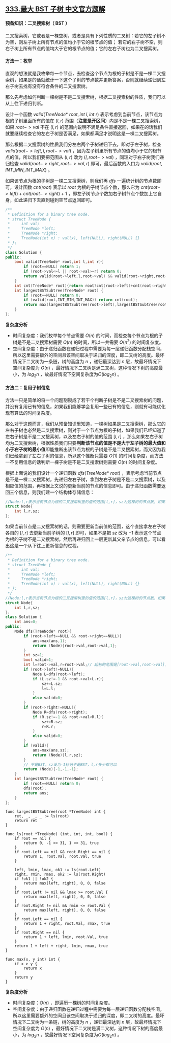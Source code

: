 ## [333.最大 BST 子树 中文官方题解](https://leetcode.cn/problems/largest-bst-subtree/solutions/100000/zui-da-bst-zi-shu-by-leetcode-solution)
#### 预备知识：二叉搜索树（ BST ）

二叉搜索树，它或者是一棵空树，或者是具有下列性质的二叉树：若它的左子树不为空，则左子树上所有节点的值均小于它的根节点的值； 若它的右子树不空，则右子树上所有节点的值均大于它的根节点的值；它的左右子树也为二叉搜索树。

#### 方法一：枚举

直观的想法就是我枚举每一个节点，去检查这个节点为根的子树是不是一棵二叉搜索树，如果是的话就统计一下这个子树的节点数并更新答案，否则就继续递归到左右子树去找有没有符合条件的二叉搜索树。

那么先考虑如何判断一棵树是不是二叉搜索树，根据二叉搜索树的性质，我们可以从上往下递归判断。

设计一个函数 $valid(TreeNode*\ root,int\ l,int\ r)$ 表示考虑到当前节点，该节点为根的子树里面所有的值在 $(l,r)$ 范围（**注意是开区间**）内是不是一棵二叉搜索树， 如果 $root->val$ 不在 $(l,r)$ 的范围内说明不满足条件直接返回，如果在的话我们就要继续检查它的左右子树是否满足，如果都满足才说明这是一棵二叉搜索树。

那么根据二叉搜索树的性质我们分左右两个子树递归下去，即对于左子树，检查 $valid(root->left,l,root->val)$ ，因为左子树里所有节点的值均小于它的根节点的值，所以我们要把范围从 $(l,r)$ 改为 $(l,root->val)$ ，同理对于右子树我们递归检查 $valid(root->right,root->val,r)$ 即可，最后函数的入口为 $valid(root,INT\_MIN,INT\_MAX)$ 。

如果该节点为根的子树是一棵二叉搜索树，则我们再 $dfs$ 一遍统计树的节点数即可，设计函数 $cnt(root)$ 表示以 $root$ 为根的子树节点个数，那么它为 $cnt(root->left)+cnt(root->right)+1$ ，即左子树节点个数加右子树节点个数加上它自身，如此递归下去直到碰到空节点返回即可。

```C++ []
/**
 * Definition for a binary tree node.
 * struct TreeNode {
 *     int val;
 *     TreeNode *left;
 *     TreeNode *right;
 *     TreeNode(int x) : val(x), left(NULL), right(NULL) {}
 * };
 */
class Solution {
public:
    bool valid(TreeNode* root,int l,int r){
        if (root==NULL) return 1;
        if (root->val<=l || root->val>=r) return 0;
        return valid(root->left,l,root->val) && valid(root->right,root->val,r);
    }
    int cnt(TreeNode* root){return root?cnt(root->left)+cnt(root->right)+1:0;}
    int largestBSTSubtree(TreeNode* root) {
        if (root==NULL) return 0;
        if (valid(root,INT_MIN,INT_MAX)) return cnt(root);
        return max(largestBSTSubtree(root->left),largestBSTSubtree(root->right));
    }
};
```

**复杂度分析**

- 时间复杂度：我们枚举每个节点需要 $O(n)$ 的时间，而检查每个节点为根的子树是不是二叉搜索树需要 $O(n)$ 的时间，所以一共需要 $O(n^2)$ 的时间复杂度。
- 空间复杂度：由于递归函数在递归过程中需要为每一层递归函数分配栈空间，所以这里需要额外的空间且该空间取决于递归的深度，即二叉树的高度。最坏情况下二叉树为一条链，树的高度为 $n$ ，递归最深达到 $n$ 层，故最坏情况下空间复杂度为 $O(n)$ ，最好情况下二叉树是满二叉树，这种情况下树的高度最小，为 $log_2{n}$ ，故最好情况下空间复杂度为$O(log_2{n})$ 。

#### 方法二：复用子树信息

方法一只是简单的将一个问题割裂成了若干个判断子树是不是二叉搜索树的问题，并没有复用已有的信息，如果我们能够学会复用一些已有的信息，则就有可能优化现有算法的时间复杂度。

那么对于这题而言，我们从预备知识里知道，一棵树如果是二叉搜索树，那么它的左右子树也必然是二叉搜索树，则对于一个节点为根的子树，如果我们已经知道了左右子树是不是二叉搜索树，以及左右子树的值的范围 $[l,r]$ ，那么如果左右子树均为二叉搜索树，根据性质我们只要**判断该节点的值是不是大于左子树的最大值和小于右子树的最小值**即能推断出该节点为根的子树是不是二叉搜索树，而又因为我们已经拿到了左右子树的信息，所以这个推断只需要 $O(1)$ 的时间复杂度，而方法一不复用信息的话判断一棵子树是不是二叉搜索树则需要 $O(n)$ 的时间复杂度。

根据上面说的我们设计一个递归函数 $dfs(TreeNode*\ root)$ ，表示考虑当前节点是不是一棵二叉搜索树，先递归左右子树，拿到左右子树是不是二叉搜索树，以及相应值的范围，再根据上文说的更新当前的节点的信息即可。由于递归函数需要返回三个信息，则我们建一个结构体存储信息：

```C++ []
//Node:l,r表示当前节点为根的二叉搜索树里的值的范围[l,r]，sz为这棵树的节点数，如果不是BST,则sz=-1，还未递归前l=r=root->val
struct Node{
    int l,r,sz;
};
```

如果当前节点是二叉搜索树的话，则需要更新当前值的范围，这个直接拿左右子树各自的 $[l,r]$ 去更新当前子树的 $[l,r]$ 即可，如果不是把 $sz$ 改为 $-1$ 表示这个节点为根的子树不是二叉搜索树，然后再递归回上一层更新其父亲节点的信息，可以看出这是一个从下往上更新信息的过程。

```C++ []
/**
 * Definition for a binary tree node.
 * struct TreeNode {
 *     int val;
 *     TreeNode *left;
 *     TreeNode *right;
 *     TreeNode(int x) : val(x), left(NULL), right(NULL) {}
 * };
 */
//Node:l,r表示当前节点为根的二叉搜索树里的值的范围[l,r]，sz为这棵树的节点数，如果不是BST,则sz=-1
struct Node{
    int l,r,sz;
};
class Solution {
    int ans=0;
public:
    Node dfs(TreeNode* root){
        if (root->left==NULL && root->right==NULL){
            ans=max(ans,1);
            return (Node){root->val,root->val,1};
        }
        int sz=1;
        bool valid=1;
        int l=root->val,r=root->val;// 起初的范围是[root->val,root->val]，再根据左右子树更新范围
        if (root->left!=NULL){
            Node L=dfs(root->left);
            if (L.sz!=-1 && root->val>L.r){
                sz+=L.sz;
                l=L.l;
            }
            else valid=0;
        }
        if (root->right!=NULL){
            Node R=dfs(root->right);
            if (R.sz!=-1 && root->val<R.l){
                sz+=R.sz;
                r=R.r;
            }
            else valid=0;
        }
        if (valid){
            ans=max(ans,sz);
            return (Node){l,r,sz};
        }
        // 不是BST，sz设为-1标记不是BST，l,r多少都可以
        return (Node){-1,-1,-1};
    }
    int largestBSTSubtree(TreeNode* root) {
        if (root==NULL) return 0;
        dfs(root);
        return ans;
    }
};
```
```golang []
func largestBSTSubtree(root *TreeNode) int {
    ret, _, _, _ := ls(root)
    return ret
}

func ls(root *TreeNode) (int, int, int, bool) {
    if root == nil {
        return 0, -1 << 31, 1 << 31, true
    }
    if root.Left == nil && root.Right == nil {
        return 1, root.Val, root.Val, true
    }
   
    left, lmin, lmax, ok1 := ls(root.Left)
    right, rmin, rmax, ok2 := ls(root.Right)
    if !ok1 || !ok2 {
        return max(left, right), 0, 0, false
    }
    if root.Left != nil && lmax >= root.Val {
        return max(left, right), 0, 0, false
    }
    if root.Right != nil && rmin <= root.Val {
        return max(left, right), 0, 0, false
    }
    if root.Left == nil {
        return 1 + right, root.Val, rmax, true
    }
    if root.Right == nil {
        return 1 + left, lmin, root.Val, true
    }
    return 1 + left + right, lmin, rmax, true
}

func max(x, y int) int {
    if x > y {
        return x
    }
    return y
}

```

**复杂度分析**

- 时间复杂度：$O(n)$ ，即遍历一棵树的时间复杂度。
- 空间复杂度：由于递归函数在递归过程中需要为每一层递归函数分配栈空间，所以这里需要额外的空间且该空间取决于递归的深度，即二叉树的高度。最坏情况下二叉树为一条链，树的高度为 $n$ ，递归最深达到 $n$ 层，故最坏情况下空间复杂度为 $O(n)$ ，最好情况下二叉树是满二叉树，这种情况下树的高度最小，为 $log_2{n}$ ，故最好情况下空间复杂度为$O(log_2{n})$ 。